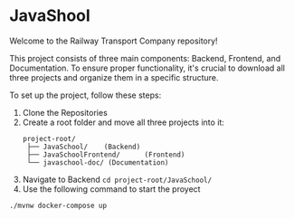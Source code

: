 # JavaShool

Welcome to the Railway Transport Company repository!

This project consists of three main components: Backend, Frontend, and Documentation. To ensure proper functionality, it's crucial to download all three projects and organize them in a specific structure.

To set up the project, follow these steps:

1. Clone the Repositories
2. Create a root folder and move all three projects into it:
   ```
   project-root/
    ├── JavaSchool/    (Backend)
    ├── JavaSchoolFrontend/      (Frontend)
    └── javaschool-doc/ (Documentation)
   ```
3. Navigate to Backend
```cd project-root/JavaSchool/```
5. Use the following command to start the proyect
```
./mvnw docker-compose up

